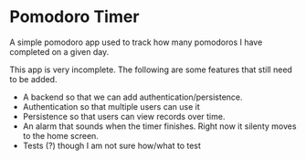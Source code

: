 # Pomodoro Timer

A simple pomodoro app used to track how many pomodoros I have completed on a given day. 

This app is very incomplete. The following are some features that still need to be added. 
* A backend so that we can add authentication/persistence. 
* Authentication so that multiple users can use it
* Persistence so that users can view records over time. 
* An alarm that sounds when the timer finishes. Right now it silenty moves to the home screen. 
* Tests (?) though I am not sure how/what to test
